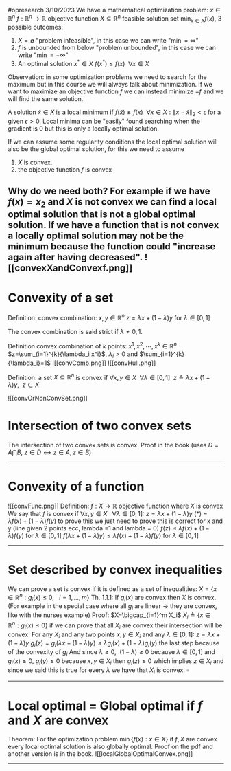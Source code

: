 #opresearch
3/10/2023
We have a mathematical optimization problem:
$x\in\mathbb{R}^n$
$f:\mathbb{R}^n\to\mathbb{R}$ objective function 
$X \subseteq \mathbb{R}^n$ feasible solution set
$\min_{x\in X} f(x)$, 3 possible outcomes:
1. $X=\emptyset$ "problem infeasible", in this case we can write "$\min=\infty$"
2. $f$ is unbounded from below "problem unbounded", in this case we can write "$\min=-\infty$"
3. An optimal solution $x^* \in X \ f(x^*)\le f(x) \ \  \forall x \in X$

Observation: in some optimization problems we need to search for the maximum but in this course we will always talk about minimization. If we want to maximize an objective function $f$ we can instead minimize $-f$ and we will find the same solution.

A solution $\tilde{x}\in X$ is a local minimum if $f(\tilde{x}) \le f(x) \ \ \forall x \in X : \| x-\tilde{x} \|_2 < \epsilon$ for a given $\epsilon >0$.
Local minima can be "easily" found searching when the gradient is 0 but this is only a locally optimal solution.

If we can assume some regularity conditions the local optimal solution will also be the global optimal solution, for this we need to assume
1. $X$ is convex.
2. the objective function $f$ is convex

Why do we need both?
For example if we have $f(x)=x_2$ and $X$ is not convex we can find a local optimal solution that is not a global optimal solution.
If we have a function that is not convex a locally optimal solution may not be the minimum because the function could "increase again after having decreased".
![[convexXandConvexf.png]]
---
# Convexity of a set
Definition: convex combination: $x,y \in \mathbb{R}^n$ $z=\lambda x+ (1-\lambda)y$ for $\lambda \in [0,1]$

The convex combination is said strict if $\lambda \ne0,1$.

Definition convex combination of $k$ points: $x^1,x^2,\dotsi,x^k \in \mathbb{R}^n$ $z=\sum_{i=1}^{k}{\lambda_i x^i}$, $\lambda_i>0$ and $\sum_{i=1}^{k}{\lambda_i}=1$
![[convComb.png]]
![[convHull.png]]

Definition: a set $X \subseteq \mathbb{R}^n$ is convex if $\forall x,y \in X \ \   \forall \lambda\in[0,1] \ \ z\triangleq\lambda x + (1-\lambda)y,\ \  z\in X$ 

![[convOrNonConvSet.png]]

# Intersection of two convex sets
The intersection of two convex sets is convex. Proof in the book (uses $D=A\bigcap B, \ z\in D \leftrightarrow z\in A,z\in B$)


---
# Convexity of a function
![[convFunc.png]]
Definition: $f:X\to\mathbb{R}$ objective function where $X$ is convex 
We say that $f$ is convex if $\forall x,y \in X\ \ \  \forall \lambda \in [0,1]$:
$z=\lambda x + (1-\lambda)y$
$(*)=\lambda f(x)+ (1-\lambda)f(y)$ to prove this we just need to prove this is correct for x and y (line given 2 points ecc, lambda =1 and lambda = 0)
$f(z)\le \lambda f(x)+ (1-\lambda)f(y)$ for $\lambda \in [0,1]$
$f(\lambda x + (1-\lambda)y)\le \lambda f(x)+ (1-\lambda)f(y)$ for $\lambda \in [0,1]$

---
# Set described by convex inequalities
We can prove a set is convex if it is defined as a set of inequalities:
$X=\{x\in \mathbb{R}^n: g_i(x)\le 0, \ \ \ i=1,\dots,m\}$
Th. 1.1.1: If $g_i(x)$ are convex then $X$ is convex.
(For example in the special case where all $g_i$ are linear $\to$ they are convex, like with the nurses example)
Proof: $X=\bigcap_{i=1}^m X_i$  $X_i\triangleq\{x\in \mathbb{R}^n: g_i(x)\le 0\}$ if we can prove that all $X_i$ are convex their intersection will be convex. 
For any $X_i$ and any two points $x,y\in X_i$ and any $\lambda\in[0,1]$: $z=\lambda x + (1-\lambda)y$ 
$g_i(z)=g_i(\lambda x + (1-\lambda)y)\le \lambda g_i(x)+(1-\lambda)g_i(y)$ the last step because of the convexity of $g_i$
And since $\lambda \ge 0,\ \ (1-\lambda)\ge 0$ because $\lambda \in [0,1]$ and $g_i(x)\le0,\ g_i(y)\le0$ because $x,y \in X_i$
then $g_i(z)\le 0$ which implies $z\in X_i$ and since we said this is true for every $\lambda$ we have that $X_i$ is convex. $\square$ 
   
---
# Local optimal = Global optimal if $f$ and $X$ are convex
Theorem: For the optimization problem $\min\{f(x):x\in X\}$
if $f,X$ are convex every local optimal solution is also globally optimal.
Proof on the pdf and another version is in the book.
![[localGlobalOptimalConvex.png]]

---

